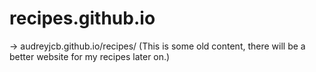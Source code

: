 # recipes.github.io
-> audreyjcb.github.io/recipes/
(This is some old content, there will be a better website for my recipes later on.)
